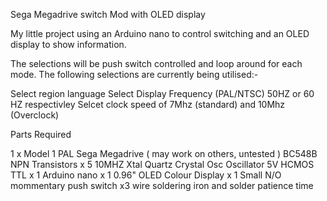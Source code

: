 Sega Megadrive switch Mod with OLED display

My little project using an Arduino nano to control switching and an OLED display to show information.

The selections will be push switch controlled and loop around for each mode. The following selections are currently being utilised:-

Select region language
Select Display Frequency (PAL/NTSC) 50HZ or 60 HZ respectivley
Selcet clock speed of 7Mhz (standard) and 10Mhz (Overclock)

Parts Required

1 x Model 1 PAL Sega Megadrive ( may work on others, untested )
BC548B NPN Transistors x 5
10MHZ Xtal Quartz Crystal Osc Oscillator 5V HCMOS TTL x 1
Arduino nano x 1
0.96" OLED Colour Display x 1
Small N/O mommentary push switch x3
wire
soldering iron and solder
patience
time


